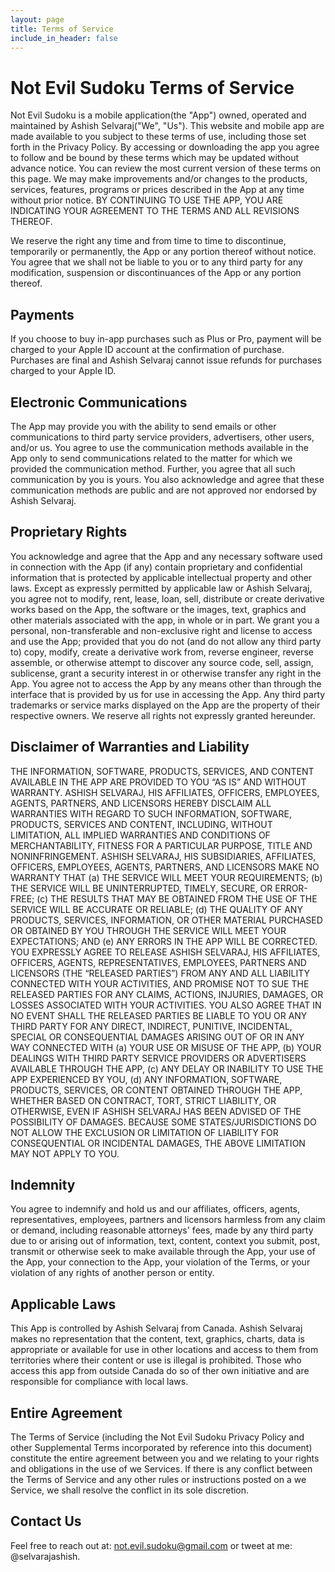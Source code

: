 ```yaml
---
layout: page
title: Terms of Service
include_in_header: false
---
```


# Not Evil Sudoku Terms of Service

Not Evil Sudoku is a mobile application(the "App") owned, operated and maintained by Ashish Selvaraj("We", "Us"). This website and mobile app are made available to you subject to these terms of use, including those set forth in the Privacy Policy. By accessing or downloading the app you agree to follow and be bound by these terms which may be updated without advance notice. You can review the most current version of these terms on this page. We may make improvements and/or changes to the products, services, features, programs or prices described in the App at any time without prior notice. BY CONTINUING TO USE THE APP, YOU ARE INDICATING YOUR AGREEMENT TO THE TERMS AND ALL REVISIONS THEREOF.

We reserve the right any time and from time to time to discontinue, temporarily or permanently, the App or any portion thereof without notice. You agree that we shall not be liable to you or to any third party for any modification, suspension or discontinuances of the App or any portion thereof.

## Payments
If you choose to buy in-app purchases such as Plus or Pro, payment will be charged to your Apple ID account at the confirmation of purchase. Purchases are final and Ashish Selvaraj cannot issue refunds for purchases charged to your Apple ID.

## Electronic Communications
The App may provide you with the ability to send emails or other communications to third party service providers, advertisers, other users, and/or us. You agree to use the communication methods available in the App only to send communications related to the matter for which we provided the communication method. Further, you agree that all such communication by you is yours. You also acknowledge and agree that these communication methods are public and are not approved nor endorsed by Ashish Selvaraj.

## Proprietary Rights
You acknowledge and agree that the App and any necessary software used in connection with the App (if any) contain proprietary and confidential information that is protected by applicable intellectual property and other laws. Except as expressly permitted by applicable law or Ashish Selvaraj, you agree not to modify, rent, lease, loan, sell, distribute or create derivative works based on the App, the software or the images, text, graphics and other materials associated with the app, in whole or in part. We grant you a personal, non-transferable and non-exclusive right and license to access and use the App; provided that you do not (and do not allow any third party to) copy, modify, create a derivative work from, reverse engineer, reverse assemble, or otherwise attempt to discover any source code, sell, assign, sublicense, grant a security interest in or otherwise transfer any right in the App. You agree not to access the App by any means other than through the interface that is provided by us for use in accessing the App. Any third party trademarks or service marks displayed on the App are the property of their respective owners. We reserve all rights not expressly granted hereunder.

## Disclaimer of Warranties and Liability
THE INFORMATION, SOFTWARE, PRODUCTS, SERVICES, AND CONTENT AVAILABLE IN THE APP ARE PROVIDED TO YOU “AS IS” AND WITHOUT WARRANTY. ASHISH SELVARAJ, HIS AFFILIATES, OFFICERS, EMPLOYEES, AGENTS, PARTNERS, AND LICENSORS HEREBY DISCLAIM ALL WARRANTIES WITH REGARD TO SUCH INFORMATION, SOFTWARE, PRODUCTS, SERVICES AND CONTENT, INCLUDING, WITHOUT LIMITATION, ALL IMPLIED WARRANTIES AND CONDITIONS OF MERCHANTABILITY, FITNESS FOR A PARTICULAR PURPOSE, TITLE AND NONINFRINGEMENT. ASHISH SELVARAJ, HIS SUBSIDIARIES, AFFILIATES, OFFICERS, EMPLOYEES, AGENTS, PARTNERS, AND LICENSORS MAKE NO WARRANTY THAT (a) THE SERVICE WILL MEET YOUR REQUIREMENTS; (b) THE SERVICE WILL BE UNINTERRUPTED, TIMELY, SECURE, OR ERROR-FREE; (c) THE RESULTS THAT MAY BE OBTAINED FROM THE USE OF THE SERVICE WILL BE ACCURATE OR RELIABLE; (d) THE QUALITY OF ANY PRODUCTS, SERVICES, INFORMATION, OR OTHER MATERIAL PURCHASED OR OBTAINED BY YOU THROUGH THE SERVICE WILL MEET YOUR EXPECTATIONS; AND (e) ANY ERRORS IN THE APP WILL BE CORRECTED. YOU EXPRESSLY AGREE TO RELEASE ASHISH SELVARAJ, HIS AFFILIATES, OFFICERS, AGENTS, REPRESENTATIVES, EMPLOYEES, PARTNERS AND LICENSORS (THE “RELEASED PARTIES”) FROM ANY AND ALL LIABILITY CONNECTED WITH YOUR ACTIVITIES, AND PROMISE NOT TO SUE THE RELEASED PARTIES FOR ANY CLAIMS, ACTIONS, INJURIES, DAMAGES, OR LOSSES ASSOCIATED WITH YOUR ACTIVITIES. YOU ALSO AGREE THAT IN NO EVENT SHALL THE RELEASED PARTIES BE LIABLE TO YOU OR ANY THIRD PARTY FOR ANY DIRECT, INDIRECT, PUNITIVE, INCIDENTAL, SPECIAL OR CONSEQUENTIAL DAMAGES ARISING OUT OF OR IN ANY WAY CONNECTED WITH (a) YOUR USE OR MISUSE OF THE APP, (b) YOUR DEALINGS WITH THIRD PARTY SERVICE PROVIDERS OR ADVERTISERS AVAILABLE THROUGH THE APP, (c) ANY DELAY OR INABILITY TO USE THE APP EXPERIENCED BY YOU, (d) ANY INFORMATION, SOFTWARE, PRODUCTS, SERVICES, OR CONTENT OBTAINED THROUGH THE APP, WHETHER BASED ON CONTRACT, TORT, STRICT LIABILITY, OR OTHERWISE, EVEN IF ASHISH SELVARAJ HAS BEEN ADVISED OF THE POSSIBILITY OF DAMAGES. BECAUSE SOME STATES/JURISDICTIONS DO NOT ALLOW THE EXCLUSION OR LIMITATION OF LIABILITY FOR CONSEQUENTIAL OR INCIDENTAL DAMAGES, THE ABOVE LIMITATION MAY NOT APPLY TO YOU.

## Indemnity
You agree to indemnify and hold us and our affiliates, officers, agents, representatives, employees, partners and licensors harmless from any claim or demand, including reasonable attorneys' fees, made by any third party due to or arising out of information, text, content, context you submit, post, transmit or otherwise seek to make available through the App, your use of the App, your connection to the App, your violation of the Terms, or your violation of any rights of another person or entity.

## Applicable Laws
This App is controlled by Ashish Selvaraj from Canada. Ashish Selvaraj makes no representation that the content, text, graphics, charts, data is appropriate or available for use in other locations and access to them from territories where their content or use is illegal is prohibited. Those who access this app from outside Canada do so of ther own initiative and are responsible for compliance with local laws.

## Entire Agreement
The Terms of Service (including the Not Evil Sudoku Privacy Policy and other Supplemental Terms incorporated by reference into this document) constitute the entire agreement between you and we relating to your rights and obligations in the use of we Services. If there is any conflict between the Terms of Service and any other rules or instructions posted on a we Service, we shall resolve the conflict in its sole discretion.

## Contact Us
Feel free to reach out at: not.evil.sudoku@gmail.com or tweet at me: @selvarajashish.